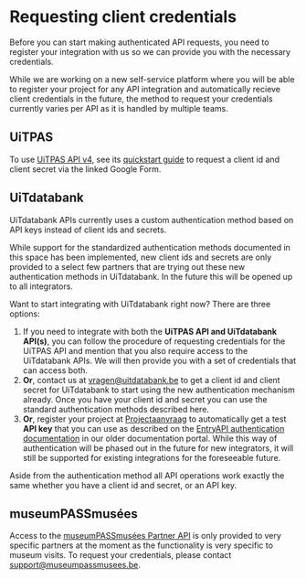 # Requesting client credentials

Before you can start making authenticated API requests, you need to register your integration with us so we can provide you with the necessary credentials.

While we are working on a new self-service platform where you will be able to register your project for any API integration and automatically recieve client credentials in the future, the method to request your credentials currently varies per API as it is handled by multiple teams.

## UiTPAS

To use [UiTPAS API v4](https://docs.publiq.be/docs/uitpas), see its [quickstart guide](https://docs.publiq.be/docs/uitpas/d0748f47a3dba-quick-start) to request a client id and client secret via the linked Google Form.

## UiTdatabank

UiTdatabank APIs currently uses a custom authentication method based on API keys instead of client ids and secrets.

While support for the standardized authentication methods documented in this space has been implemented, new client ids and secrets are only provided to a select few partners that are trying out these new authentication methods in UiTdatabank. In the future this will be opened up to all integrators.

Want to start integrating with UiTdatabank right now? There are three options:

1.  If you need to integrate with both the **UiTPAS API and UiTdatabank API(s)**, you can follow the procedure of requesting credentials for the UiTPAS API and mention that you also require access to the UiTdatabank APIs. We will then provide you with a set of credentials that can access both.
2.  **Or**, contact us at vragen@uitdatabank.be to get a client id and client secret for UiTdatabank to start using the new authentication mechanism already. Once you have your client id and secret you can use the standard authentication methods described here.
3.  **Or**, register your project at [Projectaanvraag](https://projectaanvraag.uitdatabank.be) to automatically get a test **API key** that you can use as described on the [EntryAPI authentication documentation](https://documentatie.uitdatabank.be/content/entry_api\_3/latest/authentication.html) in our older documentation portal. While this way of authentication will be phased out in the future for new integrators, it will still be supported for existing integrations for the foreseeable future.

Aside from the authentication method all API operations work exactly the same whether you have a client id and secret, or an API key.

## museumPASSmusées

Access to the [museumPASSmusées Partner API](https://docs.publiq.be/docs/museumpassmusees) is only provided to very specific partners at the moment as the functionality is very specific to museum visits. To request your credentials, please contact support@museumpassmusees.be.
